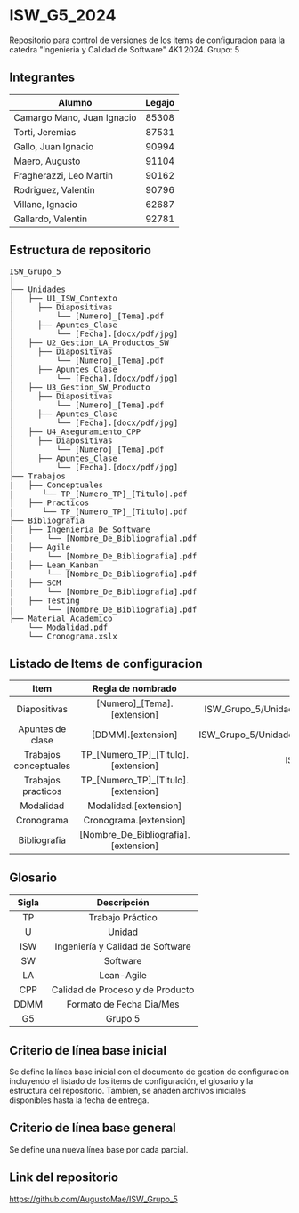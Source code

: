 # ISW_G5_2024

Repositorio para control de versiones de los items de configuracion para la catedra "Ingenieria y Calidad de Software" 4K1 2024. 
Grupo: 5

## Integrantes
|Alumno | Legajo |
|---|---|
|Camargo Mano, Juan Ignacio | 85308 |
|Torti, Jeremias | 87531 |
|Gallo, Juan Ignacio | 90994 |
|Maero, Augusto | 91104 |
|Fragherazzi, Leo Martin | 90162 |
|Rodriguez, Valentin | 90796 |
|Villane, Ignacio | 62687 |
|Gallardo,  Valentin | 92781 |

## Estructura de repositorio

<pre>
ISW_Grupo_5
│
├── Unidades
│   ├── U1_ISW_Contexto
│     ├── Diapositivas
│         └── [Numero]_[Tema].pdf
│     ├── Apuntes_Clase
│         └── [Fecha].[docx/pdf/jpg]   
│   ├── U2_Gestion_LA_Productos_SW
│     ├── Diapositivas
│         └── [Numero]_[Tema].pdf
│     ├── Apuntes_Clase
│         └── [Fecha].[docx/pdf/jpg] 
│   ├── U3_Gestion_SW_Producto
│     ├── Diapositivas
│         └── [Numero]_[Tema].pdf
│     ├── Apuntes_Clase
│         └── [Fecha].[docx/pdf/jpg]
│   ├── U4_Aseguramiento_CPP
│     ├── Diapositivas
│         └── [Numero]_[Tema].pdf
│     ├── Apuntes_Clase
│         └── [Fecha].[docx/pdf/jpg]
├── Trabajos
|   ├── Conceptuales
|      └── TP_[Numero_TP]_[Titulo].pdf
│   ├── Practicos 
|      └── TP_[Numero_TP]_[Titulo].pdf
├── Bibliografia
|   ├── Ingenieria_De_Software 
|       └── [Nombre_De_Bibliografia].pdf
|   ├── Agile 
|       └── [Nombre_De_Bibliografia].pdf
|   ├── Lean_Kanban 
|       └── [Nombre_De_Bibliografia].pdf
|   ├── SCM 
|       └── [Nombre_De_Bibliografia].pdf
|   ├── Testing 
|       └── [Nombre_De_Bibliografia].pdf
├── Material_Academico
    └── Modalidad.pdf
    └── Cronograma.xslx
</pre>

## Listado de Items de configuracion

| Item  | Regla de nombrado   | Ubicacion    |
|:----------: |:----------:| :----------:|
| Diapositivas  | [Numero]_[Tema].[extension]   | ISW_Grupo_5/Unidades/[U[Numero_Unidad]_[Nombre_Unidad]/Diapositivas/ | 
| Apuntes de clase  | [DDMM].[extension]   | ISW_Grupo_5/Unidades/[U[Numero_Unidad]_[Nombre_Unidad]/Apuntes_Clase/ | 
| Trabajos conceptuales  | TP_[Numero_TP]_[Titulo].[extension]   | ISW_Grupo_5/Trabajos/Conceptuales/ |
| Trabajos practicos    | TP_[Numero_TP]_[Titulo].[extension]   | ISW_Grupo_5/Trabajos/Practicos/ |
| Modalidad  | Modalidad.[extension]   | ISW_Grupo_5/Material_Academico/ |
| Cronograma  | Cronograma.[extension]   | ISW_Grupo_5/Material_Academico/ |
| Bibliografia | [Nombre_De_Bibliografia].[extension] | ISW_Grupo_5/Bibliografia/[Tema]/ 

## Glosario

|Sigla | Descripción|
|:---:|:---:|
|TP| Trabajo Práctico|
|U | Unidad|
|ISW | Ingeniería y Calidad de Software|
|SW | Software |
|LA | Lean-Agile|
|CPP | Calidad de Proceso y de Producto |
|DDMM | Formato de Fecha Dia/Mes|
|G5 | Grupo 5|


## Criterio de línea base inicial
Se define la línea base inicial con el documento de gestion de configuracion incluyendo el listado de los items de configuración, el glosario y la estructura del repositorio.
Tambien, se añaden archivos iniciales disponibles hasta la fecha de entrega.

## Criterio de línea base general
Se define una nueva línea base por cada parcial.

## Link del repositorio

https://github.com/AugustoMae/ISW_Grupo_5

